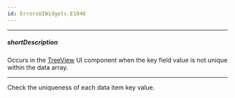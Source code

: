 ```yaml
---
id: ErrorsUIWidgets.E1040
---
```

---
##### shortDescription
Occurs in the [TreeView](/api-reference/10%20UI%20Components/dxTreeView '/Documentation/ApiReference/UI_Components/dxTreeView/') UI component when the key field value is not unique within the data array.

---
Check the uniqueness of each data item key value.